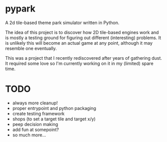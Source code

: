 # pypark

A 2d tile-based theme park simulator written in Python.

The idea of this project is to discover how 2D tile-based engines work and is mostly a testing ground for figuring out different (interesting) problems. It is unlikely this will become an actual game at any point, although it may resemble one eventually.

This was a project that I recently rediscovered after years of gathering dust. It required some love so I'm currently working on it in my (limited) spare time.

# TODO
- always more cleanup!
- proper entrypoint and python packaging
- create testing framework
- shops (to set a target tile and target x/y)
- peep decision making
- add fun at somepoint?
- so much more...
